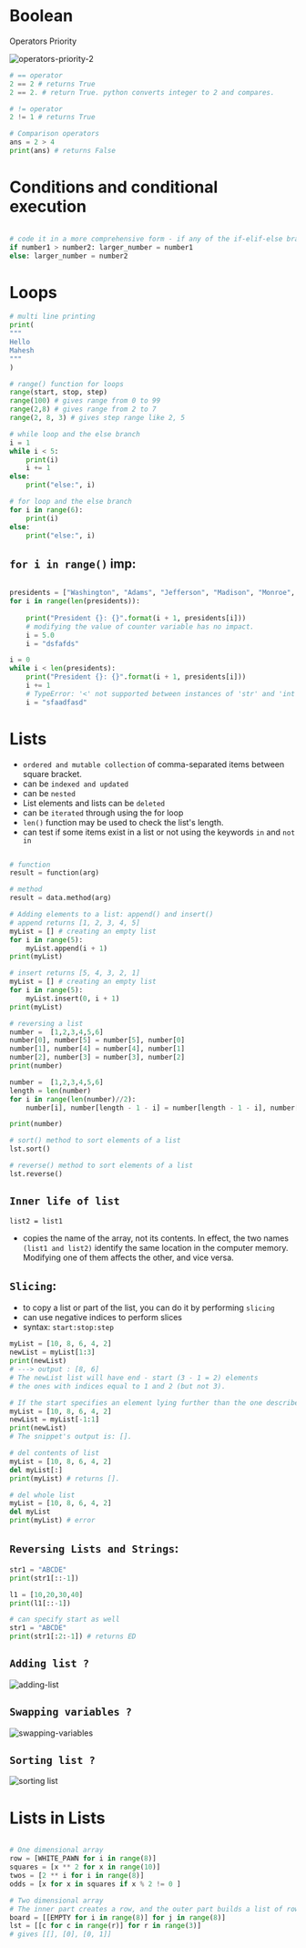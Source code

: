 # Boolean

Operators Priority

![operators-priority-2](https://user-images.githubusercontent.com/45288730/67576636-f962f580-f74f-11e9-8783-e6fffaaecf83.JPG)

```python
# == operator
2 == 2 # returns True
2 == 2. # return True. python converts integer to 2 and compares.

# != operator
2 != 1 # returns True

# Comparison operators
ans = 2 > 4
print(ans) # returns False
```
# Conditions and conditional execution

```python

# code it in a more comprehensive form - if any of the if-elif-else branches contains just one instruction
if number1 > number2: larger_number = number1
else: larger_number = number2
```

# Loops

```python
# multi line printing
print(
"""
Hello
Mahesh
"""
)

# range() function for loops
range(start, stop, step)
range(100) # gives range from 0 to 99
range(2,8) # gives range from 2 to 7
range(2, 8, 3) # gives step range like 2, 5

# while loop and the else branch
i = 1
while i < 5:
    print(i)
    i += 1
else:
    print("else:", i)

# for loop and the else branch
for i in range(6):
    print(i)
else:
    print("else:", i)
```
## `for i in range()` imp:

```python

presidents = ["Washington", "Adams", "Jefferson", "Madison", "Monroe", "Adams", "Jackson"]
for i in range(len(presidents)):
    
    print("President {}: {}".format(i + 1, presidents[i]))
    # modifying the value of counter variable has no impact.
    i = 5.0
    i = "dsfafds"

i = 0
while i < len(presidents):
    print("President {}: {}".format(i + 1, presidents[i]))
    i += 1
    # TypeError: '<' not supported between instances of 'str' and 'int'
    i = "sfaadfasd" 
```

# Lists

- `ordered and mutable collection` of comma-separated items between square bracket.
- can be `indexed and updated`
- can be `nested`
- List elements and lists can be `deleted`
- can be `iterated` through using the for loop
- `len()` function may be used to check the list's length.
- can test if some items exist in a list or not using the keywords `in` and `not in`

```python

# function
result = function(arg)

# method
result = data.method(arg)

# Adding elements to a list: append() and insert()
# append returns [1, 2, 3, 4, 5]
myList = [] # creating an empty list
for i in range(5):
    myList.append(i + 1)
print(myList)

# insert returns [5, 4, 3, 2, 1]
myList = [] # creating an empty list
for i in range(5):
    myList.insert(0, i + 1)
print(myList)

# reversing a list
number =  [1,2,3,4,5,6]
number[0], number[5] = number[5], number[0]
number[1], number[4] = number[4], number[1]
number[2], number[3] = number[3], number[2]
print(number)

number =  [1,2,3,4,5,6]
length = len(number)
for i in range(len(number)//2):
    number[i], number[length - 1 - i] = number[length - 1 - i], number[i]

print(number)

# sort() method to sort elements of a list
lst.sort()

# reverse() method to sort elements of a list
lst.reverse()
```
## `Inner life of list`

`list2 = list1`
- copies the name of the array, not its contents. In effect, the two names `(list1 and list2)` identify the same location in the computer memory. Modifying one of them affects the other, and vice versa.

## `Slicing`:
- to copy a list or part of the list, you can do it by performing `slicing`
- can use negative indices to perform slices
- syntax: `start:stop:step`

```python
myList = [10, 8, 6, 4, 2]
newList = myList[1:3]
print(newList)
# ---> output : [8, 6]
# The newList list will have end - start (3 - 1 = 2) elements 
# the ones with indices equal to 1 and 2 (but not 3).

# If the start specifies an element lying further than the one described by the end (from the list's beginning point of view), the slice will be empty
myList = [10, 8, 6, 4, 2]
newList = myList[-1:1]
print(newList)
# The snippet's output is: [].

# del contents of list
myList = [10, 8, 6, 4, 2]
del myList[:]
print(myList) # returns [].

# del whole list
myList = [10, 8, 6, 4, 2]
del myList
print(myList) # error
```
## `Reversing Lists and Strings`:

```python
str1 = "ABCDE"
print(str1[::-1])

l1 = [10,20,30,40]
print(l1[::-1])

# can specify start as well
str1 = "ABCDE"
print(str1[:2:-1]) # returns ED
```
## `Adding list ?`

![adding-list](https://user-images.githubusercontent.com/45288730/67631245-2d9ff880-f8ad-11e9-9af3-53c426e00216.JPG)

## `Swapping variables ?`

![swapping-variables](https://user-images.githubusercontent.com/45288730/67631244-2d076200-f8ad-11e9-8c54-6155f62d5ca3.JPG)

## `Sorting list ?`

![sorting list](https://user-images.githubusercontent.com/45288730/67631580-e10aec00-f8b1-11e9-8eae-9a562ad16151.JPG)

# Lists in Lists

```python

# One dimensional array
row = [WHITE_PAWN for i in range(8)]
squares = [x ** 2 for x in range(10)]
twos = [2 ** i for i in range(8)]
odds = [x for x in squares if x % 2 != 0 ]

# Two dimensional array
# The inner part creates a row, and the outer part builds a list of rows.
board = [[EMPTY for i in range(8)] for j in range(8)]
lst = [[c for c in range(r)] for r in range(3)]
# gives [[], [0], [0, 1]]

```